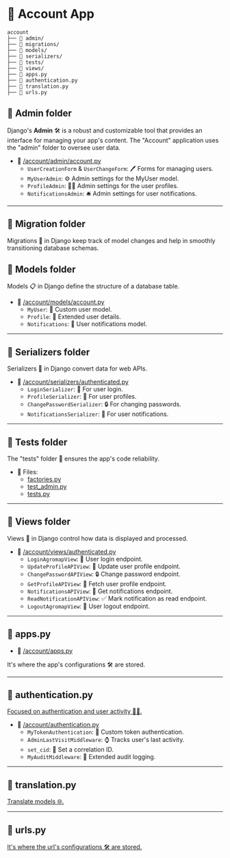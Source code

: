 # 📂 **Account App**

```
account
├── 📁 admin/
├── 📁 migrations/
├── 📁 models/
├── 📁 serializers/
├── 📁 tests/
├── 📁 views/
├── 📄 apps.py
├── 📄 authentication.py
├── 📄 translation.py
├── 📄 urls.py
```

## 📁 **Admin folder**

Django's **Admin** 🛠 is a robust and customizable tool that provides an interface for managing your app's content. The "Account" application uses the "admin" folder to oversee user data.

- 📄 [/account/admin/account.py](/account/admin/account.py)
  - `UserCreationForm` & `UserChangeForm`: 🖊 Forms for managing users.
  - `MyUserAdmin`: ⚙️ Admin settings for the MyUser model.
  - `ProfileAdmin`: 🧑🔧 Admin settings for the user profiles.
  - `NotificationsAdmin`: 🛎️ Admin settings for user notifications.

---

## 📁 **Migration folder**

Migrations 🔄 in Django keep track of model changes and help in smoothly transitioning database schemas.

## 📁 **Models folder**

Models 📋 in Django define the structure of a database table.

- 📄 [/account/models/account.py](/account/models/account.py)
  - `MyUser`: 🧑 Custom user model.
  - `Profile`: 📜 Extended user details.
  - `Notifications`: 🔔 User notifications model.

---

## 📁 **Serializers folder**

Serializers 🔄 in Django convert data for web APIs.

- 📄 [/account/serializers/authenticated.py](/account/serializers/authenticated.py)
  - `LoginSerializer`: 🔑 For user login.
  - `ProfileSerializer`: 📜 For user profiles.
  - `ChangePasswordSerializer`: 🔒 For changing passwords.
  - `NotificationsSerializer`: 🔔 For user notifications.

---

## 📁 **Tests folder**

The "tests" folder 🧪 ensures the app's code reliability.

- 📄 Files:
  - [factories.py](/account/tests/factories.py)
  - [test_admin.py](/account/tests/test_admin.py)
  - [tests.py](/account/tests/tests.py)

---

## 📁 **Views folder**

Views 👀 in Django control how data is displayed and processed.

- 📄 [/account/views/authenticated.py](/account/views/authenticated.py)
  - `LoginAgromapView`: 📌 User login endpoint.
  - `UpdateProfileAPIView`: 📝 Update user profile endpoint.
  - `ChangePasswordAPIView`: 🔒 Change password endpoint.
  - `GetProfileAPIView`: 🧑 Fetch user profile endpoint.
  - `NotificationsAPIView`: 🔔 Get notifications endpoint.
  - `ReadNotificationAPIView`: ✅ Mark notification as read endpoint.
  - `LogoutAgromapView`: 🚪 User logout endpoint.

---

## 📄 **apps.py**

- 📄 [/account/apps.py](/account/apps.py)

It's where the app's configurations 🛠️ are stored.

---

## 📄 **authentication.py**

[Focused on authentication and user activity 🕵️‍♂️.](/account/authentication.py)

- 📄 [/account/authentication.py](/account/authentication.py)
  - `MyTokenAuthentication`: 🔑 Custom token authentication.
  - `AdminLastVisitMiddleware`: ⌚ Tracks user's last activity.
  - `set_cid`: 🔗 Set a correlation ID.
  - `MyAuditMiddleware`: 📝 Extended audit logging.

---

## 📄 **translation.py**

[Translate models 🌐.](/account/translation.py)

---

## 📄 **urls.py**

[It's where the url's configurations 🛠️ are stored.](/account/urls.py)
